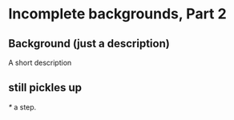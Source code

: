 # Incomplete backgrounds, Part 2

## Background (just a description)

A short description

## still pickles up

_*_ a step.
